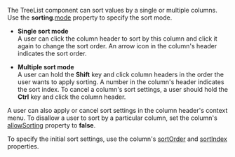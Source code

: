 The TreeList component can sort values by a single or multiple columns. Use the **sorting**.[mode](/Documentation/ApiReference/UI_Components/dxTreeList/Configuration/sorting/#mode) property to specify the sort mode.
<!--split-->

- **Single sort mode**       
A user can click the column header to sort by this column and click it again to change the sort order. An arrow icon in the column's header indicates the sort order.

- **Multiple sort mode**         
A user can hold the **Shift** key and click column headers in the order the user wants to apply sorting. A number in the column's header indicates the sort index. To cancel a column's sort settings, a user should hold the **Ctrl** key and click the column header.

A user can also apply or cancel sort settings in the column header's context menu. To disallow a user to sort by a particular column, set the column's [allowSorting](/Documentation/ApiReference/UI_Components/dxTreeList/Configuration/columns/#allowSorting) property to **false**.

To specify the initial sort settings, use the column's [sortOrder](/Documentation/ApiReference/UI_Components/dxTreeList/Configuration/columns/#sortOrder) and [sortIndex](/Documentation/ApiReference/UI_Components/dxTreeList/Configuration/columns/#sortIndex) properties.
